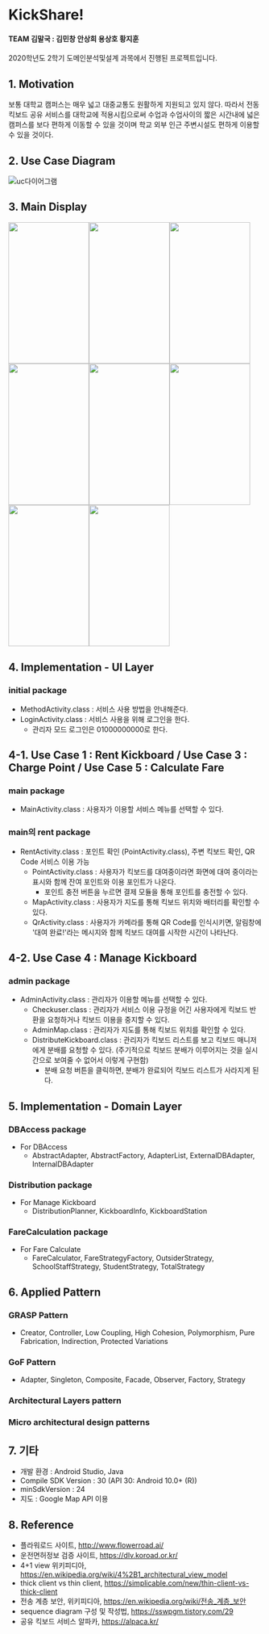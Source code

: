 # KickShare!

#### TEAM 김말국 : 김민창 안상희 용상호 황지훈

2020학년도 2학기 도메인분석및설계 과목에서 진행된 프로젝트입니다.

## 1. Motivation
보통 대학교 캠퍼스는 매우 넓고 대중교통도 원활하게 지원되고 있지 않다. 따라서 전동 킥보드 공유 서비스를 대학교에 적용시킴으로써 수업과 수업사이의 짧은 시간내에 넓은 캠퍼스를 보다 편하게 이동할 수 있을 것이며 학교 외부 인근 주변시설도 편하게 이용할 수 있을 것이다. 

## 2. Use Case Diagram
![uc다이어그램](https://user-images.githubusercontent.com/55920132/101247206-71755a80-375b-11eb-9c2d-57006b2ab59e.png)

## 3. Main Display
<img src="https://user-images.githubusercontent.com/75024316/102875787-a1c13680-4487-11eb-9ea8-7602cb826036.png"  width="160" height="280"><img src="https://user-images.githubusercontent.com/75024316/102875848-b6053380-4487-11eb-8d32-d61792be81be.png"  width="160" height="280"><img src="https://user-images.githubusercontent.com/75024316/102875873-bdc4d800-4487-11eb-84d9-3df4801913bc.png"  width="160" height="280"><img src="https://user-images.githubusercontent.com/75024316/102875855-b7cef700-4487-11eb-9479-a9e5b51223af.png"  width="160" height="280"><img src="https://user-images.githubusercontent.com/75024316/102876064-0da39f00-4488-11eb-9297-877a68a57ad5.png" width="160" height="280"><img src="https://user-images.githubusercontent.com/75024316/102875890-c5847c80-4487-11eb-892c-778e4efa653b.png" width="160" height="280"><img src="https://user-images.githubusercontent.com/75024316/102875952-dcc36a00-4487-11eb-98e5-ab87ef830236.png" width="160" height="280"><img src="https://user-images.githubusercontent.com/75024316/102875928-d2a16b80-4487-11eb-840f-acfc7a4bb2c1.png" width="160" height="280">


## 4. Implementation - UI Layer
### initial package
* MethodActivity.class : 서비스 사용 방법을 안내해준다.
* LoginActivity.class : 서비스 사용을 위해 로그인을 한다.
  * 관리자 모드 로그인은 01000000000로 한다.
  
## 4-1. Use Case 1 : Rent Kickboard / Use Case 3 : Charge Point / Use Case 5 : Calculate Fare
### main package
* MainActivity.class : 사용자가 이용할 서비스 메뉴를 선택할 수 있다.
### main의 rent package
* RentActivity.class : 포인트 확인 (PointActivity.class), 주변 킥보드 확인, QR Code 서비스 이용 가능
  * PointActivity.class : 사용자가 킥보드를 대여중이라면 화면에 대여 중이라는 표시와 함께 잔여 포인트와 이용 포인트가 나온다. 
    * 포인트 충전 버튼을 누르면 결제 모듈을 통해 포인트를 충전할 수 있다.
  * MapActivity.class : 사용자가 지도를 통해 킥보드 위치와 배터리를 확인할 수 있다.
  * QrActivity.class : 사용자가 카메라를 통해 QR Code를 인식시키면, 알림창에 '대여 완료!'라는 메시지와 함께 킥보드 대여를 시작한 시간이 나타난다.
  
## 4-2. Use Case 4 : Manage Kickboard
### admin package
* AdminActivity.class : 관리자가 이용할 메뉴를 선택할 수 있다.
  * Checkuser.class : 관리자가 서비스 이용 규정을 어긴 사용자에게 킥보드 반환을 요청하거나 킥보드 이용을 중지할 수 있다.
  * AdminMap.class : 관리자가 지도를 통해 킥보드 위치를 확인할 수 있다.
  * DistributeKickboard.class : 관리자가 킥보드 리스트를 보고 킥보드 매니저에게 분배를 요청할 수 있다. (주기적으로 킥보드 분배가 이루어지는 것을 실시간으로 보여줄 수 없어서 이렇게 구현함)
    * 분배 요청 버튼을 클릭하면, 분배가 완료되어 킥보드 리스트가 사라지게 된다.
    
## 5. Implementation - Domain Layer
### DBAccess package
* For DBAccess
  * AbstractAdapter, AbstractFactory, AdapterList, ExternalDBAdapter, InternalDBAdapter

### Distribution package
* For Manage Kickboard
  * DistributionPlanner, KickboardInfo, KickboardStation

### FareCalculation package
* For Fare Calculate
  * FareCalculator, FareStrategyFactory, OutsiderStrategy, SchoolStaffStrategy, StudentStrategy, TotalStrategy

## 6. Applied Pattern
### GRASP Pattern
* Creator, Controller, Low Coupling, High Cohesion, Polymorphism, Pure Fabrication, Indirection, Protected Variations

### GoF Pattern
* Adapter, Singleton, Composite, Facade, Observer, Factory, Strategy

### Architectural Layers pattern
### Micro architectural design patterns

## 7. 기타
* 개발 환경 : Android Studio, Java
* Compile SDK Version : 30 (API 30: Android 10.0+ (R))
* minSdkVersion : 24
* 지도 : Google Map API 이용

## 8. Reference

- 플라워로드 사이트, http://www.flowerroad.ai/
- 운전면허정보 검증 사이트, https://dlv.koroad.or.kr/
- 4+1 view 위키피디아, https://en.wikipedia.org/wiki/4%2B1_architectural_view_model  
- thick client vs thin client, https://simplicable.com/new/thin-client-vs-thick-client 
- 전송 계층 보안, 위키피디아, https://en.wikipedia.org/wiki/전송_계층_보안
- sequence diagram 구성 및 작성법, https://sswpgm.tistory.com/29
- 공유 킥보드 서비스 알파카, https://alpaca.kr/

